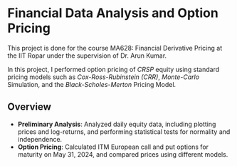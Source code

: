 # Financial Data Analysis and Option Pricing

This project is done for the course MA628: Financial Derivative Pricing at the IIT Ropar under the supervision of Dr. Arun Kumar.

In this project, I performed option pricing of _CRSP_ equity using standard pricing models such as _Cox-Ross-Rubinstein (CRR)_, _Monte-Carlo_ Simulation, and the _Black-Scholes-Merton_ Pricing Model.

## Overview

- **Preliminary Analysis**: Analyzed daily equity data, including plotting prices and log-returns, and performing statistical tests for normality and independence.
- **Option Pricing**: Calculated ITM European call and put options for maturity on May 31, 2024, and compared prices using different models.

